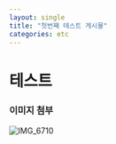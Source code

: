 ```yaml
---
layout: single
title: "첫번째 테스트 게시물"
categories: etc
---
```


# 테스트

### 이미지 첨부
![IMG_6710](https://github.com/mju-likelion/custard-pudding/assets/110520124/66e214ba-a8e4-42c9-a676-79ca11402d2f)